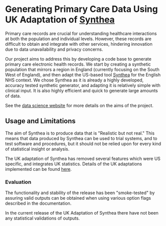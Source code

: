 # Generating Primary Care Data Using UK Adaptation of [Synthea](https://synthetichealth.github.io/synthea/)

Primary care records are crucial for understanding healthcare interactions at both the population and individual levels. However, these records are difficult to obtain and integrate with other services, hindering innovation due to data unavailability and privacy concerns.

Our project aims to address this by developing a code base to generate primary care electronic health records. We start by creating a synthetic population that mirrors a region in England (currently focusing on the South West of England), and then adapt the US-based tool [Synthea](https://synthetichealth.github.io/synthea/) for the English NHS context. We chose Synthea as it is already a highly developed, accuracy tested synthetic generator, and adapting it is relatively simple with clinical input. It is also highly efficient and quick to generate large amounts of data. 

See the [data science website](https://nhsengland.github.io/datascience/our_work/swpclab/) for more details on the aims of the project. 

## Usage and Limitations

The aim of Synthea is to produce data that is "Realistic but not real." This means that data produced by Synthea can be used to trial systems, and to test software and procedures, but it should not be relied upon for every kind of statistical insight or analysis.

The UK adaptation of Synthea has removed several features which were US specific, and integrates UK statistics. Details of the UK adaptations implemented can be found [here](ukadaptions).

### Evaluation

The functionality and stability of the release has been "smoke-tested" by assuring valid outputs can be obtained when using various option flags described in the documentation. 

In the current release of the UK Adaptation of Synthea there have not been any statistical validations of outputs. 
